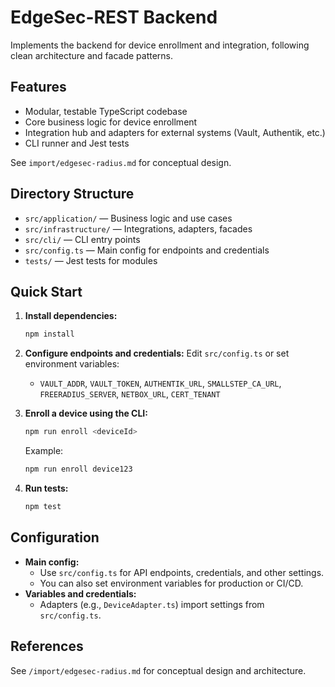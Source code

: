 # EdgeSec-REST Backend

Implements the backend for device enrollment and integration, following clean architecture and facade patterns.

## Features
- Modular, testable TypeScript codebase
- Core business logic for device enrollment
- Integration hub and adapters for external systems (Vault, Authentik, etc.)
- CLI runner and Jest tests

See `import/edgesec-radius.md` for conceptual design.
## Directory Structure
- `src/application/` — Business logic and use cases
- `src/infrastructure/` — Integrations, adapters, facades
- `src/cli/` — CLI entry points
- `src/config.ts` — Main config for endpoints and credentials
- `tests/` — Jest tests for modules

## Quick Start

1. **Install dependencies:**
	```bash
	npm install
	```

2. **Configure endpoints and credentials:**
	Edit `src/config.ts` or set environment variables:
	- `VAULT_ADDR`, `VAULT_TOKEN`, `AUTHENTIK_URL`, `SMALLSTEP_CA_URL`, `FREERADIUS_SERVER`, `NETBOX_URL`, `CERT_TENANT`

3. **Enroll a device using the CLI:**
	```bash
	npm run enroll <deviceId>
	```
	Example:
	```bash
	npm run enroll device123
	```

4. **Run tests:**
	```bash
	npm test
	```

## Configuration

- **Main config:**
  - Use `src/config.ts` for API endpoints, credentials, and other settings.
  - You can also set environment variables for production or CI/CD.
- **Variables and credentials:**
  - Adapters (e.g., `DeviceAdapter.ts`) import settings from `src/config.ts`.

## References
See `/import/edgesec-radius.md` for conceptual design and architecture.
